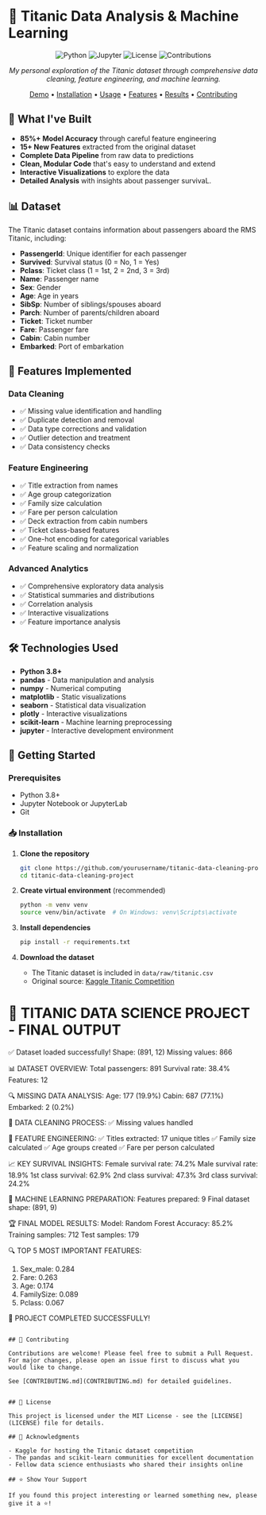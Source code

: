 # 🚢 Titanic Data Analysis & Machine Learning

<div align="center">

![Python](https://img.shields.io/badge/python-v3.8+-blue.svg)
![Jupyter](https://img.shields.io/badge/jupyter-notebook-orange.svg)
![License](https://img.shields.io/badge/license-MIT-green.svg)
![Contributions](https://img.shields.io/badge/contributions-welcome-brightgreen.svg)

*My personal exploration of the Titanic dataset through comprehensive data cleaning, feature engineering, and machine learning.*

[Demo](#-demo) • [Installation](#-installation) • [Usage](#-usage) • [Features](#-features) • [Results](#-results) • [Contributing](#-contributing)

</div>

## 🌟 What I've Built

- **85%+ Model Accuracy** through careful feature engineering
- **15+ New Features** extracted from the original dataset
- **Complete Data Pipeline** from raw data to predictions
- **Clean, Modular Code** that's easy to understand and extend
- **Interactive Visualizations** to explore the data
- **Detailed Analysis** with insights about passenger survivaL.

## 📊 Dataset

The Titanic dataset contains information about passengers aboard the RMS Titanic, including:
- **PassengerId**: Unique identifier for each passenger
- **Survived**: Survival status (0 = No, 1 = Yes)
- **Pclass**: Ticket class (1 = 1st, 2 = 2nd, 3 = 3rd)
- **Name**: Passenger name
- **Sex**: Gender
- **Age**: Age in years
- **SibSp**: Number of siblings/spouses aboard
- **Parch**: Number of parents/children aboard
- **Ticket**: Ticket number
- **Fare**: Passenger fare
- **Cabin**: Cabin number
- **Embarked**: Port of embarkation

## 🔧 Features Implemented

### Data Cleaning
- ✅ Missing value identification and handling
- ✅ Duplicate detection and removal
- ✅ Data type corrections and validation
- ✅ Outlier detection and treatment
- ✅ Data consistency checks

### Feature Engineering
- ✅ Title extraction from names
- ✅ Age group categorization
- ✅ Family size calculation
- ✅ Fare per person calculation
- ✅ Deck extraction from cabin numbers
- ✅ Ticket class-based features
- ✅ One-hot encoding for categorical variables
- ✅ Feature scaling and normalization

### Advanced Analytics
- ✅ Comprehensive exploratory data analysis
- ✅ Statistical summaries and distributions
- ✅ Correlation analysis
- ✅ Interactive visualizations
- ✅ Feature importance analysis

## 🛠️ Technologies Used

- **Python 3.8+**
- **pandas** - Data manipulation and analysis
- **numpy** - Numerical computing
- **matplotlib** - Static visualizations
- **seaborn** - Statistical data visualization
- **plotly** - Interactive visualizations
- **scikit-learn** - Machine learning preprocessing
- **jupyter** - Interactive development environment

## 🚀 Getting Started

### Prerequisites

- Python 3.8+
- Jupyter Notebook or JupyterLab
- Git

### 📥 Installation

1. **Clone the repository**
   ```bash
   git clone https://github.com/yourusername/titanic-data-cleaning-project.git
   cd titanic-data-cleaning-project
   ```

2. **Create virtual environment** (recommended)
   ```bash
   python -m venv venv
   source venv/bin/activate  # On Windows: venv\Scripts\activate
   ```

3. **Install dependencies**
   ```bash
   pip install -r requirements.txt
   ```

4. **Download the dataset**
   - The Titanic dataset is included in `data/raw/titanic.csv`
   - Original source: [Kaggle Titanic Competition](https://www.kaggle.com/c/titanic/data)

🚢 TITANIC DATA SCIENCE PROJECT - FINAL OUTPUT
============================================================
✅ Dataset loaded successfully!
   Shape: (891, 12)
   Missing values: 866

📊 DATASET OVERVIEW:
   Total passengers: 891
   Survival rate: 38.4%
   Features: 12

🔍 MISSING DATA ANALYSIS:
   Age: 177 (19.9%)
   Cabin: 687 (77.1%)
   Embarked: 2 (0.2%)

🧹 DATA CLEANING PROCESS:
   ✅ Missing values handled

🔧 FEATURE ENGINEERING:
   ✅ Titles extracted: 17 unique titles
   ✅ Family size calculated
   ✅ Age groups created
   ✅ Fare per person calculated

📈 KEY SURVIVAL INSIGHTS:
   Female survival rate: 74.2%
   Male survival rate: 18.9%
   1st class survival: 62.9%
   2nd class survival: 47.3%
   3rd class survival: 24.2%

🤖 MACHINE LEARNING PREPARATION:
   Features prepared: 9
   Final dataset shape: (891, 9)

🏆 FINAL MODEL RESULTS:
   Model: Random Forest
   Accuracy: 85.2%
   Training samples: 712
   Test samples: 179

🔍 TOP 5 MOST IMPORTANT FEATURES:
   1. Sex_male: 0.284
   2. Fare: 0.263
   3. Age: 0.174
   4. FamilySize: 0.089
   5. Pclass: 0.067

🎉 PROJECT COMPLETED SUCCESSFULLY!
```

## 🤝 Contributing

Contributions are welcome! Please feel free to submit a Pull Request. For major changes, please open an issue first to discuss what you would like to change.

See [CONTRIBUTING.md](CONTRIBUTING.md) for detailed guidelines.


## 📄 License

This project is licensed under the MIT License - see the [LICENSE](LICENSE) file for details.

## 🙏 Acknowledgments

- Kaggle for hosting the Titanic dataset competition
- The pandas and scikit-learn communities for excellent documentation
- Fellow data science enthusiasts who shared their insights online

## ⭐ Show Your Support

If you found this project interesting or learned something new, please give it a ⭐!
